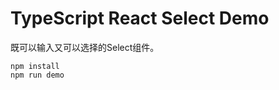TypeScript React Select Demo
=================================

既可以输入又可以选择的Select组件。

```
npm install
npm run demo
```
